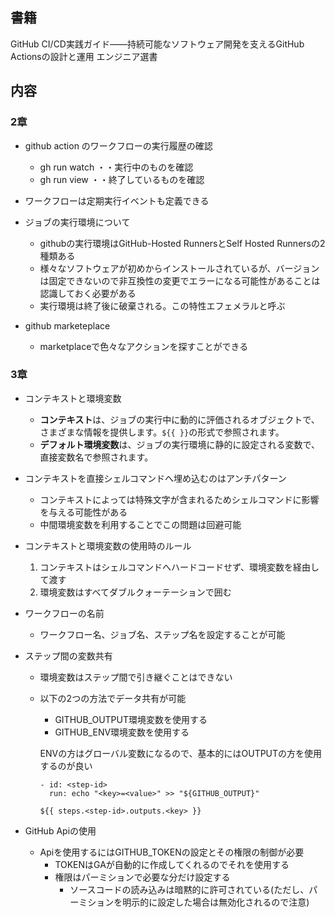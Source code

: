 ## 書籍
GitHub CI/CD実践ガイド――持続可能なソフトウェア開発を支えるGitHub Actionsの設計と運用 エンジニア選書

## 内容
### 2章

- github action のワークフローの実行履歴の確認
    - gh run watch ・・実行中のものを確認
    - gh run view ・・終了しているものを確認

- ワークフローは定期実行イベントも定義できる

- ジョブの実行環境について
    - githubの実行環境はGitHub-Hosted RunnersとSelf Hosted Runnersの2種類ある
    - 様々なソフトウェアが初めからインストールされているが、バージョンは固定できないので非互換性の変更でエラーになる可能性があることは認識しておく必要がある
    - 実行環境は終了後に破棄される。この特性エフェメラルと呼ぶ

- github marketeplace
    - marketplaceで色々なアクションを探すことができる

### 3章

- コンテキストと環境変数
    - **コンテキスト**は、ジョブの実行中に動的に評価されるオブジェクトで、さまざまな情報を提供します。`${{ }}`の形式で参照されます。
    - **デフォルト環境変数**は、ジョブの実行環境に静的に設定される変数で、直接変数名で参照されます。

- コンテキストを直接シェルコマンドへ埋め込むのはアンチパターン
    - コンテキストによっては特殊文字が含まれるためシェルコマンドに影響を与える可能性がある
    - 中間環境変数を利用することでこの問題は回避可能
    
- コンテキストと環境変数の使用時のルール
    1. コンテキストはシェルコマンドへハードコードせず、環境変数を経由して渡す
    2. 環境変数はすべてダブルクォーテーションで囲む
    
- ワークフローの名前
    - ワークフロー名、ジョブ名、ステップ名を設定することが可能

- ステップ間の変数共有
    - 環境変数はステップ間で引き継ぐことはできない
    - 以下の2つの方法でデータ共有が可能
        - GITHUB_OUTPUT環境変数を使用する
        - GITHUB_ENV環境変数を使用する
        
        ENVの方はグローバル変数になるので、基本的にはOUTPUTの方を使用するのが良い
        
        ```
        - id: <step-id>
          run: echo "<key>=<value>" >> "${GITHUB_OUTPUT}"
        ```

        ```
        ${{ steps.<step-id>.outputs.<key> }}
        ```
        
        
- GitHub Apiの使用
    - Apiを使用するにはGITHUB_TOKENの設定とその権限の制御が必要
        - TOKENはGAが自動的に作成してくれるのでそれを使用する
        - 権限はパーミションで必要な分だけ設定する
            - ソースコードの読み込みは暗黙的に許可されている(ただし、パーミションを明示的に設定した場合は無効化されるので注意)